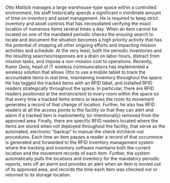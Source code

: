 Otto Mattick manages a large warehouse-type space within a controlled environment, his staff historically spends a significant n inordinate amount of time on inventory and asset management.  He is required to keep strict inventory and asset controls that has necessitated verifying the exact location of numerous items several times a day.  When an item cannot be located on one of the mandated periodic checks the ensuing search to locate and document the situation becomes a high priority activity that has the potential of stopping all other ongoing efforts and impacting mission activities and schedule.  At the very least, both the periodic inventories and the resulting searches/responses are a drain on labor hours, distract from mission tasks, and impose a non-mission cost to operations.  Recently, Kamir Qwiq, head of IT wireless communications has implemented a wireless solution that allows Otto to use a mobile tablet to track the accountable items in real time, maintaining inventory throughout the space.  He has tagged the tracked items with an RFID label, and installed RFID readers strategically throughout the space.  In particular, there are RFID readers positioned at the entrance/exit to every room within the space so that every time a tracked items enters or leaves the room its movement generates a record of that change of location.  Further, he also has RFID readers at all the access points to the facility so that they can alert and alarm if a tracked item is inadvertently (or intentionally) removed from the approved area.  Finally, there are specific RFID readers located where the items are stored when not deployed throughout the facility, that serve as the automated, electronic “backup” to manual the check-in/check-out procedures.  Each time an item passes a reader a record of that occurrence is generated and forwarded to the RFID inventory management system where the tracking and inventory software maintains both the current location and the movement records of each item.  Further, the system automatically pulls the locations and inventory for the mandatory periodic reports, sets off an alarm and provides an alert when an item is moved out of its approved area, and records the time each item was checked out or returned to its storage location.